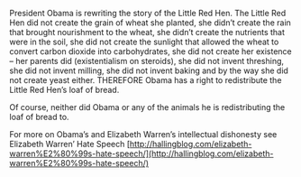 
President Obama is rewriting the story of the Little Red Hen. The Little Red Hen did not create the grain of wheat she planted, she didn’t create the rain that brought nourishment to the wheat, she didn’t create the nutrients that were in the soil, she did not create the sunlight that allowed the wheat to convert carbon dioxide into carbohydrates, she did not create her existence – her parents did (existentialism on steroids), she did not invent threshing, she did not invent milling, she did not invent baking and by the way she did not create yeast either. THEREFORE Obama has a right to redistribute the Little Red Hen’s loaf of bread.

  

Of course, neither did Obama or any of the animals he is redistributing the loaf of bread to.

  

For more on Obama’s and Elizabeth Warren’s intellectual dishonesty see Elizabeth Warren’ Hate Speech [http://hallingblog.com/elizabeth-warren%E2%80%99s-hate-speech/](http://hallingblog.com/elizabeth-warren%E2%80%99s-hate-speech/)